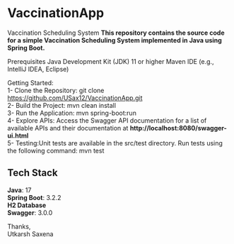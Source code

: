 # VaccinationApp

Vaccination Scheduling System
**This repository contains the source code for a simple Vaccination Scheduling System implemented in Java using Spring Boot.**

Prerequisites
Java Development Kit (JDK) 11 or higher
Maven
IDE (e.g., IntelliJ IDEA, Eclipse)

Getting Started:  
1- Clone the Repository: git clone https://github.com/USax12/VaccinationApp.git \
2- Build the Project: mvn clean install \
3- Run the Application: mvn spring-boot:run \
4- Explore APIs: Access the Swagger API documentation for a list of available APIs and their documentation at **http://localhost:8080/swagger-ui.html** \
5- Testing:Unit tests are available in the src/test directory. Run tests using the following command: mvn test

## Tech Stack
 **Java**: 17 \
 **Spring Boot**: 3.2.2 \
 **H2 Database** \
 **Swagger**: 3.0.0

 Thanks, \
 Utkarsh Saxena
